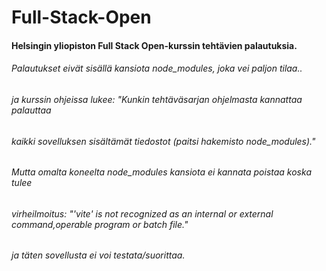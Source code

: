 # Full-Stack-Open
#### Helsingin yliopiston Full Stack Open-kurssin tehtävien palautuksia.

###### Palautukset eivät sisällä kansiota node_modules, joka vei paljon tilaa..
###### ja kurssin ohjeissa lukee: "Kunkin tehtäväsarjan ohjelmasta kannattaa palauttaa 
###### kaikki sovelluksen sisältämät tiedostot (paitsi hakemisto node_modules)."

###### Mutta omalta koneelta node_modules kansiota ei kannata poistaa koska tulee
###### virheilmoitus: "'vite' is not recognized as an internal or external command,operable program or batch file."
###### ja täten sovellusta ei voi testata/suorittaa.
